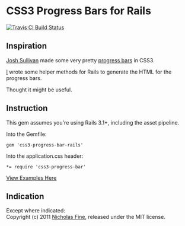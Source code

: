 # CSS3 Progress Bars for Rails

[![Travis CI Build Status](http://travis-ci.org/yrgoldteeth/css3-progress-bar-rails.png)](http://travis-ci.org/yrgoldteeth/css3-progress-bar-rails)

## Inspiration

[Josh Sullivan][js] made some very pretty [progress bars][blog] in CSS3.

[I][vanity] wrote some helper methods for Rails to generate the HTML for the progress bars.

Thought it might be useful.

## Instruction

This gem assumes you're using Rails 3.1+, including the asset pipeline.

Into the Gemfile:  
    
    gem 'css3-progress-bar-rails'

Into the application.css header:

    *= require 'css3-progress-bar'

[View Examples Here][examples]

## Indication

Except where indicated:  
Copyright (c) 2011 [Nicholas Fine][vanity], released under the MIT license. 

[js]: http://dipperstove.com/index.html
[blog]: http://dipperstove.com/design/css3-progress-bars.html
[vanity]: http://ndfine.com
[examples]: http://ndfine.com/2012/01/03/css3-progress-bars-for-rails.html
